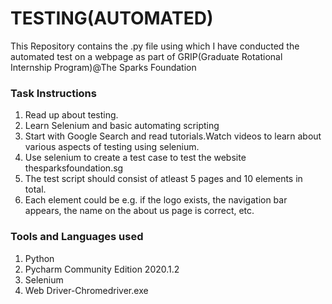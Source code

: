 # TESTING(AUTOMATED)

This Repository contains the .py file using which I have conducted the automated test on a webpage as part of GRIP(Graduate Rotational Internship Program)@The Sparks Foundation

### Task Instructions

1. Read up about testing.
2. Learn Selenium and basic automating scripting
3. Start with Google Search and read tutorials.Watch videos to learn about various aspects of testing using selenium.
4. Use selenium to create a test case to test the website thesparksfoundation.sg
5. The test script should consist of atleast 5 pages and 10 elements in total.
6. Each element could be e.g. if the logo exists, the navigation bar appears, the name on the about us page is correct, etc.

### Tools and Languages used 

1. Python
2. Pycharm Community Edition 2020.1.2
3. Selenium
4. Web Driver-Chromedriver.exe
